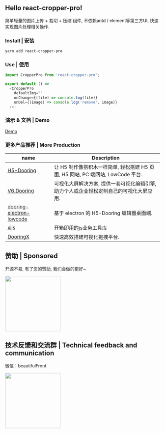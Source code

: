 ## Hello react-cropper-pro!

简单轻量的图片上传 + 裁切 + 压缩 组件, 不依赖antd / element等第三方UI, 快速实现图片处理相关操作.

### Install | 安装

```bash
yarn add react-cropper-pro
```

### Use | 使用

```js
import CropperPro from 'react-cropper-pro';

export default () => 
  <CropperPro 
    defaultImg="" 
    onChange={(file) => console.log(file)} 
    onDel={(image) => console.log('remove', image)} 
  />;
```

### 演示 & 文档 | Demo

<a href="http://h5.dooring.cn/react-cropper-pro">Demo</a>

### 更多产品推荐 | More Production

| name                                                                              | Description                                                                             |
| --------------------------------------------------------------------------------- | --------------------------------------------------------------------------------------- |
| [H5-Dooring](https://github.com/MrXujiang/h5-Dooring)                             | 让 H5 制作像搭积木一样简单, 轻松搭建 H5 页面, H5 网站, PC 端网站, LowCode 平台.         |
| [V6.Dooring](https://github.com/MrXujiang/v6.dooring.public)                      | 可视化大屏解决方案, 提供一套可视化编辑引擎, 助力个人或企业轻松定制自己的可视化大屏应用. |
| [dooring-electron-lowcode](https://github.com/MrXujiang/dooring-electron-lowcode) | 基于 electron 的 H5-Dooring 编辑器桌面端.                                               |
| [xijs](https://github.com/MrXujiang/xijs)                             | 开箱即用的js业务工具库                                                            |
| [DooringX](https://github.com/H5-Dooring/dooringx)                                | 快速高效搭建可视化拖拽平台.                                                             |

## 赞助 | Sponsored

开源不易, 有了您的赞助, 我们会做的更好~

<img src="http://cdn.dooring.cn/dr/WechatIMG2.jpeg" width="180px" />

## 技术反馈和交流群 | Technical feedback and communication

微信：beautifulFront

<img src="http://cdn.dooring.cn/dr/qtqd_code.png" width="180px" />
